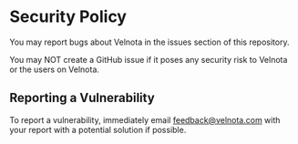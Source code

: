 # Security Policy

You may report bugs about Velnota in
the issues section of this repository.

You may NOT create a GitHub issue if
it poses any security risk to Velnota
or the users on Velnota.

## Reporting a Vulnerability

To report a vulnerability, immediately
email feedback@velnota.com with your
report with a potential solution if possible.
